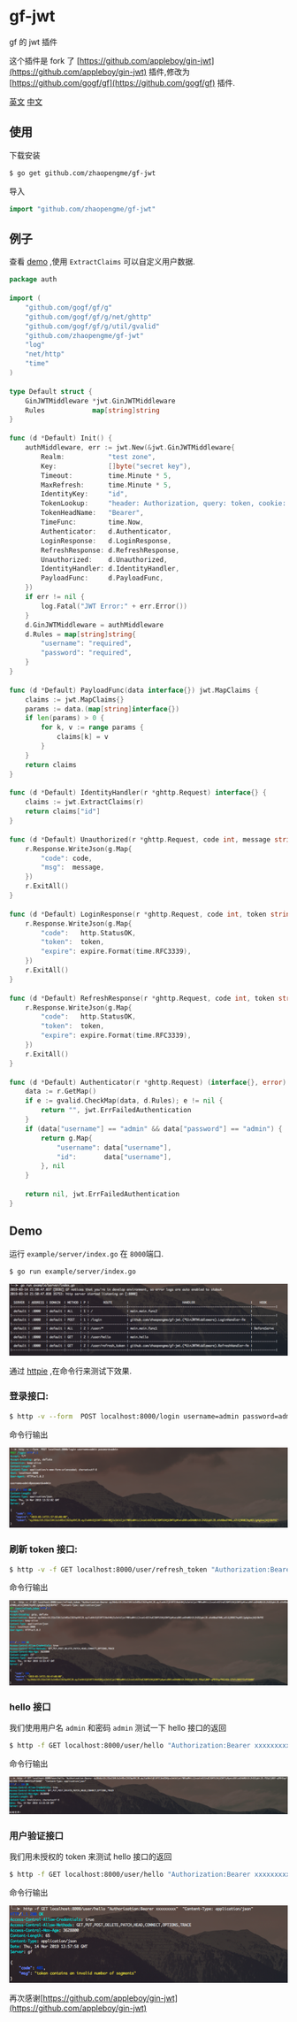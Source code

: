 # gf-jwt
gf 的 jwt 插件

这个插件是 fork 了 [https://github.com/appleboy/gin-jwt](https://github.com/appleboy/gin-jwt) 插件,修改为 [https://github.com/gogf/gf](https://github.com/gogf/gf) 插件. 


[英文](README.md) [中文](README_zh.md)


## 使用

下载安装

```sh
$ go get github.com/zhaopengme/gf-jwt
```

导入

```go
import "github.com/zhaopengme/gf-jwt"
```

## 例子

查看 [demo](example/auth/index.go) ,使用 `ExtractClaims` 可以自定义用户数据.

[embedmd]:# (example/auth/index.go go)

```go
package auth

import (
	"github.com/gogf/gf/g"
	"github.com/gogf/gf/g/net/ghttp"
	"github.com/gogf/gf/g/util/gvalid"
	"github.com/zhaopengme/gf-jwt"
	"log"
	"net/http"
	"time"
)

type Default struct {
	GinJWTMiddleware *jwt.GinJWTMiddleware
	Rules            map[string]string
}

func (d *Default) Init() {
	authMiddleware, err := jwt.New(&jwt.GinJWTMiddleware{
		Realm:           "test zone",
		Key:             []byte("secret key"),
		Timeout:         time.Minute * 5,
		MaxRefresh:      time.Minute * 5,
		IdentityKey:     "id",
		TokenLookup:     "header: Authorization, query: token, cookie: jwt",
		TokenHeadName:   "Bearer",
		TimeFunc:        time.Now,
		Authenticator:   d.Authenticator,
		LoginResponse:   d.LoginResponse,
		RefreshResponse: d.RefreshResponse,
		Unauthorized:    d.Unauthorized,
		IdentityHandler: d.IdentityHandler,
		PayloadFunc:     d.PayloadFunc,
	})
	if err != nil {
		log.Fatal("JWT Error:" + err.Error())
	}
	d.GinJWTMiddleware = authMiddleware
	d.Rules = map[string]string{
		"username": "required",
		"password": "required",
	}
}

func (d *Default) PayloadFunc(data interface{}) jwt.MapClaims {
	claims := jwt.MapClaims{}
	params := data.(map[string]interface{})
	if len(params) > 0 {
		for k, v := range params {
			claims[k] = v
		}
	}
	return claims
}

func (d *Default) IdentityHandler(r *ghttp.Request) interface{} {
	claims := jwt.ExtractClaims(r)
	return claims["id"]
}

func (d *Default) Unauthorized(r *ghttp.Request, code int, message string) {
	r.Response.WriteJson(g.Map{
		"code": code,
		"msg":  message,
	})
	r.ExitAll()
}

func (d *Default) LoginResponse(r *ghttp.Request, code int, token string, expire time.Time) {
	r.Response.WriteJson(g.Map{
		"code":   http.StatusOK,
		"token":  token,
		"expire": expire.Format(time.RFC3339),
	})
	r.ExitAll()
}

func (d *Default) RefreshResponse(r *ghttp.Request, code int, token string, expire time.Time) {
	r.Response.WriteJson(g.Map{
		"code":   http.StatusOK,
		"token":  token,
		"expire": expire.Format(time.RFC3339),
	})
	r.ExitAll()
}

func (d *Default) Authenticator(r *ghttp.Request) (interface{}, error) {
	data := r.GetMap()
	if e := gvalid.CheckMap(data, d.Rules); e != nil {
		return "", jwt.ErrFailedAuthentication
	}
	if (data["username"] == "admin" && data["password"] == "admin") {
		return g.Map{
			"username": data["username"],
			"id":       data["username"],
		}, nil
	}

	return nil, jwt.ErrFailedAuthentication
}

```

## Demo

运行 `example/server/index.go` 在 `8000`端口.

```bash
$ go run example/server/index.go
```

![api screenshot](screenshot/server.png)

通过 [httpie](https://github.com/jkbrzt/httpie) ,在命令行来测试下效果.

### 登录接口:

```bash
$ http -v --form  POST localhost:8000/login username=admin password=admin
```

命令行输出

![api screenshot](screenshot/login.png)

### 刷新 token 接口:

```bash
$ http -v -f GET localhost:8000/user/refresh_token "Authorization:Bearer xxxxxxxxx"  "Content-Type: application/json"
```

命令行输出

![api screenshot](screenshot/refresh_token.png)

### hello 接口

我们使用用户名 `admin` 和密码 `admin` 测试一下 hello 接口的返回

```bash
$ http -f GET localhost:8000/user/hello "Authorization:Bearer xxxxxxxxx"  "Content-Type: application/json"
```

命令行输出

![api screenshot](screenshot/hello.png)

### 用户验证接口

我们用未授权的 token 来测试 hello 接口的返回

```bash
$ http -f GET localhost:8000/user/hello "Authorization:Bearer xxxxxxxxx"  "Content-Type: application/json"
```

命令行输出

![api screenshot](screenshot/401.png)


再次感谢[https://github.com/appleboy/gin-jwt](https://github.com/appleboy/gin-jwt)